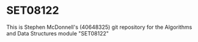 # SET08122
This is Stephen McDonnell's (40648325) git repository for the Algorithms and Data Structures module "SET08122"
